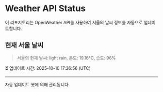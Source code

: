 
# Weather API Status

이 리포지토리는 OpenWeather API를 사용하여 서울의 날씨 정보를 자동으로 업데이트합니다.

## 현재 서울 날씨
> 서울의 현재 날씨: light rain, 온도: 19.16°C, 습도: 96%

⏳ 업데이트 시간: 2025-10-10 17:26:56 (UTC)

---
자동 업데이트 봇에 의해 관리됩니다.
